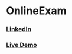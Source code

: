 # OnlineExam

### [LinkedIn](https://www.linkedin.com/in/mohammed-ashraf0/)

### [Live Demo](https://online-exam-tau.vercel.app/#/)
